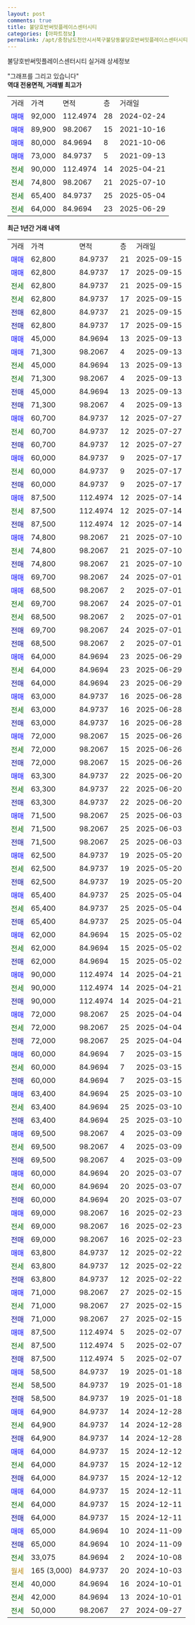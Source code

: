 ```yaml
---
layout: post
comments: true
title: 불당호반써밋플레이스센터시티
categories: [아파트정보]
permalink: /apt/충청남도천안시서북구불당동불당호반써밋플레이스센터시티
---
```


불당호반써밋플레이스센터시티 실거래 상세정보

<script type="text/javascript">
  google.charts.load('current', {'packages':['line', 'corechart']});
  google.charts.setOnLoadCallback(drawChart);

  function drawChart() {
    var data = new google.visualization.DataTable();
    data.addColumn('date', '거래일');
    data.addColumn('number', "매매");
    data.addColumn('number', "전세");
    data.addColumn('number', "전매");

    data.addRows([[new Date(Date.parse("2025-09-15")), 62800, null, null], [new Date(Date.parse("2025-09-15")), 62800, null, null], [new Date(Date.parse("2025-09-15")), null, 62800, null], [new Date(Date.parse("2025-09-15")), null, 62800, null], [new Date(Date.parse("2025-09-15")), null, null, 62800], [new Date(Date.parse("2025-09-15")), null, null, 62800], [new Date(Date.parse("2025-09-13")), 45000, null, null], [new Date(Date.parse("2025-09-13")), 71300, null, null], [new Date(Date.parse("2025-09-13")), null, 45000, null], [new Date(Date.parse("2025-09-13")), null, 71300, null], [new Date(Date.parse("2025-09-13")), null, null, 45000], [new Date(Date.parse("2025-09-13")), null, null, 71300], [new Date(Date.parse("2025-07-27")), 60700, null, null], [new Date(Date.parse("2025-07-27")), null, 60700, null], [new Date(Date.parse("2025-07-27")), null, null, 60700], [new Date(Date.parse("2025-07-17")), 60000, null, null], [new Date(Date.parse("2025-07-17")), null, 60000, null], [new Date(Date.parse("2025-07-17")), null, null, 60000], [new Date(Date.parse("2025-07-14")), 87500, null, null], [new Date(Date.parse("2025-07-14")), null, 87500, null], [new Date(Date.parse("2025-07-14")), null, null, 87500], [new Date(Date.parse("2025-07-10")), 74800, null, null], [new Date(Date.parse("2025-07-10")), null, 74800, null], [new Date(Date.parse("2025-07-10")), null, null, 74800], [new Date(Date.parse("2025-07-01")), 69700, null, null], [new Date(Date.parse("2025-07-01")), 68500, null, null], [new Date(Date.parse("2025-07-01")), null, 69700, null], [new Date(Date.parse("2025-07-01")), null, 68500, null], [new Date(Date.parse("2025-07-01")), null, null, 69700], [new Date(Date.parse("2025-07-01")), null, null, 68500], [new Date(Date.parse("2025-06-29")), 64000, null, null], [new Date(Date.parse("2025-06-29")), null, 64000, null], [new Date(Date.parse("2025-06-29")), null, null, 64000], [new Date(Date.parse("2025-06-28")), 63000, null, null], [new Date(Date.parse("2025-06-28")), null, 63000, null], [new Date(Date.parse("2025-06-28")), null, null, 63000], [new Date(Date.parse("2025-06-26")), 72000, null, null], [new Date(Date.parse("2025-06-26")), null, 72000, null], [new Date(Date.parse("2025-06-26")), null, null, 72000], [new Date(Date.parse("2025-06-20")), 63300, null, null], [new Date(Date.parse("2025-06-20")), null, 63300, null], [new Date(Date.parse("2025-06-20")), null, null, 63300], [new Date(Date.parse("2025-06-03")), 71500, null, null], [new Date(Date.parse("2025-06-03")), null, 71500, null], [new Date(Date.parse("2025-06-03")), null, null, 71500], [new Date(Date.parse("2025-05-20")), 62500, null, null], [new Date(Date.parse("2025-05-20")), null, 62500, null], [new Date(Date.parse("2025-05-20")), null, null, 62500], [new Date(Date.parse("2025-05-04")), 65400, null, null], [new Date(Date.parse("2025-05-04")), null, 65400, null], [new Date(Date.parse("2025-05-04")), null, null, 65400], [new Date(Date.parse("2025-05-02")), 62000, null, null], [new Date(Date.parse("2025-05-02")), null, 62000, null], [new Date(Date.parse("2025-05-02")), null, null, 62000], [new Date(Date.parse("2025-04-21")), 90000, null, null], [new Date(Date.parse("2025-04-21")), null, 90000, null], [new Date(Date.parse("2025-04-21")), null, null, 90000], [new Date(Date.parse("2025-04-04")), 72000, null, null], [new Date(Date.parse("2025-04-04")), null, 72000, null], [new Date(Date.parse("2025-04-04")), null, null, 72000], [new Date(Date.parse("2025-03-15")), 60000, null, null], [new Date(Date.parse("2025-03-15")), null, 60000, null], [new Date(Date.parse("2025-03-15")), null, null, 60000], [new Date(Date.parse("2025-03-10")), 63400, null, null], [new Date(Date.parse("2025-03-10")), null, 63400, null], [new Date(Date.parse("2025-03-10")), null, null, 63400], [new Date(Date.parse("2025-03-09")), 69500, null, null], [new Date(Date.parse("2025-03-09")), null, 69500, null], [new Date(Date.parse("2025-03-09")), null, null, 69500], [new Date(Date.parse("2025-03-07")), 60000, null, null], [new Date(Date.parse("2025-03-07")), null, 60000, null], [new Date(Date.parse("2025-03-07")), null, null, 60000], [new Date(Date.parse("2025-02-23")), 69000, null, null], [new Date(Date.parse("2025-02-23")), null, 69000, null], [new Date(Date.parse("2025-02-23")), null, null, 69000], [new Date(Date.parse("2025-02-22")), 63800, null, null], [new Date(Date.parse("2025-02-22")), null, 63800, null], [new Date(Date.parse("2025-02-22")), null, null, 63800], [new Date(Date.parse("2025-02-15")), 71000, null, null], [new Date(Date.parse("2025-02-15")), null, 71000, null], [new Date(Date.parse("2025-02-15")), null, null, 71000], [new Date(Date.parse("2025-02-07")), 87500, null, null], [new Date(Date.parse("2025-02-07")), null, 87500, null], [new Date(Date.parse("2025-02-07")), null, null, 87500], [new Date(Date.parse("2025-01-18")), 58500, null, null], [new Date(Date.parse("2025-01-18")), null, 58500, null], [new Date(Date.parse("2025-01-18")), null, null, 58500], [new Date(Date.parse("2024-12-28")), 64900, null, null], [new Date(Date.parse("2024-12-28")), null, 64900, null], [new Date(Date.parse("2024-12-28")), null, null, 64900], [new Date(Date.parse("2024-12-12")), 64000, null, null], [new Date(Date.parse("2024-12-12")), null, 64000, null], [new Date(Date.parse("2024-12-12")), null, null, 64000], [new Date(Date.parse("2024-12-11")), 64000, null, null], [new Date(Date.parse("2024-12-11")), null, 64000, null], [new Date(Date.parse("2024-12-11")), null, null, 64000], [new Date(Date.parse("2024-11-09")), 65000, null, null], [new Date(Date.parse("2024-11-09")), null, null, 65000], [new Date(Date.parse("2024-10-08")), null, 33075, null], [new Date(Date.parse("2024-10-03")), null, null, null], [new Date(Date.parse("2024-10-01")), null, 40000, null], [new Date(Date.parse("2024-10-01")), null, 42000, null], [new Date(Date.parse("2024-09-27")), null, 50000, null]]);

    var options = {
      hAxis: {
        format: 'yyyy/MM/dd'
      },    
      lineWidth: 0,
      pointsVisible: true,    
      title: '최근 1년간 유형별 실거래가 분포',
      legend: { position: 'bottom' }
    };

    var formatter = new google.visualization.NumberFormat({pattern:'###,###'} );
    formatter.format(data, 1);
    formatter.format(data, 2);
    
    setTimeout(function() {
        var chart = new google.visualization.LineChart(document.getElementById('columnchart_material'));
        chart.draw(data, (options));
        document.getElementById('loading').style.display = 'none';
    }, 200);
  }
</script>


<div id="loading" style="z-index:20; display: block; margin-left: 0px">"그래프를 그리고 있습니다"</div>
<div id="columnchart_material" style="width: 95%; margin-left: 0px; display: block"></div>
<!-- contents start -->
<b>역대 전용면적, 거래별 최고가</b>
<table class="sortable">
    <tr>
      <td>거래</td>
      <td>가격</td>
      <td>면적</td>
      <td>층</td>
      <td>거래일</td>
    </tr>
        <tr>
          <td><a style="color: blue">매매</a></td>
          <td>92,000</td>
          <td>112.4974</td>
          <td>28</td>
          <td>2024-02-24</td>
        </tr>            <tr>
          <td><a style="color: blue">매매</a></td>
          <td>89,900</td>
          <td>98.2067</td>
          <td>15</td>
          <td>2021-10-16</td>
        </tr>            <tr>
          <td><a style="color: blue">매매</a></td>
          <td>80,000</td>
          <td>84.9694</td>
          <td>8</td>
          <td>2021-10-06</td>
        </tr>            <tr>
          <td><a style="color: blue">매매</a></td>
          <td>73,000</td>
          <td>84.9737</td>
          <td>5</td>
          <td>2021-09-13</td>
        </tr>        
        <tr>
              <td><a style="color: darkgreen">전세</a></td>
              <td>90,000</td>
              <td>112.4974</td>
              <td>14</td>
              <td>2025-04-21</td>
            </tr>            <tr>
              <td><a style="color: darkgreen">전세</a></td>
              <td>74,800</td>
              <td>98.2067</td>
              <td>21</td>
              <td>2025-07-10</td>
            </tr>            <tr>
              <td><a style="color: darkgreen">전세</a></td>
              <td>65,400</td>
              <td>84.9737</td>
              <td>25</td>
              <td>2025-05-04</td>
            </tr>            <tr>
              <td><a style="color: darkgreen">전세</a></td>
              <td>64,000</td>
              <td>84.9694</td>
              <td>23</td>
              <td>2025-06-29</td>
            </tr>        
    
</table>

<b>최근 1년간 거래 내역</b>

<table class="sortable">
    <tr>
      <td>거래</td>
      <td>가격</td>
      <td>면적</td>
      <td>층</td>
      <td>거래일</td>
    </tr>
    <tr>
      <td><a style="color: blue">매매</a></td>
      <td>62,800</td>
      <td>84.9737</td>
      <td>21</td>
      <td>2025-09-15</td>
    </tr>          <tr>
      <td><a style="color: blue">매매</a></td>
      <td>62,800</td>
      <td>84.9737</td>
      <td>17</td>
      <td>2025-09-15</td>
    </tr>          <tr>
      <td><a style="color: darkgreen">전세</a></td>
      <td>62,800</td>
      <td>84.9737</td>
      <td>21</td>
      <td>2025-09-15</td>
    </tr>          <tr>
      <td><a style="color: darkgreen">전세</a></td>
      <td>62,800</td>
      <td>84.9737</td>
      <td>17</td>
      <td>2025-09-15</td>
    </tr>          <tr>
      <td><a style="color: darkblue">전매</a></td>
      <td>62,800</td>
      <td>84.9737</td>
      <td>21</td>
      <td>2025-09-15</td>
    </tr>          <tr>
      <td><a style="color: darkblue">전매</a></td>
      <td>62,800</td>
      <td>84.9737</td>
      <td>17</td>
      <td>2025-09-15</td>
    </tr>          <tr>
      <td><a style="color: blue">매매</a></td>
      <td>45,000</td>
      <td>84.9694</td>
      <td>13</td>
      <td>2025-09-13</td>
    </tr>          <tr>
      <td><a style="color: blue">매매</a></td>
      <td>71,300</td>
      <td>98.2067</td>
      <td>4</td>
      <td>2025-09-13</td>
    </tr>          <tr>
      <td><a style="color: darkgreen">전세</a></td>
      <td>45,000</td>
      <td>84.9694</td>
      <td>13</td>
      <td>2025-09-13</td>
    </tr>          <tr>
      <td><a style="color: darkgreen">전세</a></td>
      <td>71,300</td>
      <td>98.2067</td>
      <td>4</td>
      <td>2025-09-13</td>
    </tr>          <tr>
      <td><a style="color: darkblue">전매</a></td>
      <td>45,000</td>
      <td>84.9694</td>
      <td>13</td>
      <td>2025-09-13</td>
    </tr>          <tr>
      <td><a style="color: darkblue">전매</a></td>
      <td>71,300</td>
      <td>98.2067</td>
      <td>4</td>
      <td>2025-09-13</td>
    </tr>          <tr>
      <td><a style="color: blue">매매</a></td>
      <td>60,700</td>
      <td>84.9737</td>
      <td>12</td>
      <td>2025-07-27</td>
    </tr>          <tr>
      <td><a style="color: darkgreen">전세</a></td>
      <td>60,700</td>
      <td>84.9737</td>
      <td>12</td>
      <td>2025-07-27</td>
    </tr>          <tr>
      <td><a style="color: darkblue">전매</a></td>
      <td>60,700</td>
      <td>84.9737</td>
      <td>12</td>
      <td>2025-07-27</td>
    </tr>          <tr>
      <td><a style="color: blue">매매</a></td>
      <td>60,000</td>
      <td>84.9737</td>
      <td>9</td>
      <td>2025-07-17</td>
    </tr>          <tr>
      <td><a style="color: darkgreen">전세</a></td>
      <td>60,000</td>
      <td>84.9737</td>
      <td>9</td>
      <td>2025-07-17</td>
    </tr>          <tr>
      <td><a style="color: darkblue">전매</a></td>
      <td>60,000</td>
      <td>84.9737</td>
      <td>9</td>
      <td>2025-07-17</td>
    </tr>          <tr>
      <td><a style="color: blue">매매</a></td>
      <td>87,500</td>
      <td>112.4974</td>
      <td>12</td>
      <td>2025-07-14</td>
    </tr>          <tr>
      <td><a style="color: darkgreen">전세</a></td>
      <td>87,500</td>
      <td>112.4974</td>
      <td>12</td>
      <td>2025-07-14</td>
    </tr>          <tr>
      <td><a style="color: darkblue">전매</a></td>
      <td>87,500</td>
      <td>112.4974</td>
      <td>12</td>
      <td>2025-07-14</td>
    </tr>          <tr>
      <td><a style="color: blue">매매</a></td>
      <td>74,800</td>
      <td>98.2067</td>
      <td>21</td>
      <td>2025-07-10</td>
    </tr>          <tr>
      <td><a style="color: darkgreen">전세</a></td>
      <td>74,800</td>
      <td>98.2067</td>
      <td>21</td>
      <td>2025-07-10</td>
    </tr>          <tr>
      <td><a style="color: darkblue">전매</a></td>
      <td>74,800</td>
      <td>98.2067</td>
      <td>21</td>
      <td>2025-07-10</td>
    </tr>          <tr>
      <td><a style="color: blue">매매</a></td>
      <td>69,700</td>
      <td>98.2067</td>
      <td>24</td>
      <td>2025-07-01</td>
    </tr>          <tr>
      <td><a style="color: blue">매매</a></td>
      <td>68,500</td>
      <td>98.2067</td>
      <td>2</td>
      <td>2025-07-01</td>
    </tr>          <tr>
      <td><a style="color: darkgreen">전세</a></td>
      <td>69,700</td>
      <td>98.2067</td>
      <td>24</td>
      <td>2025-07-01</td>
    </tr>          <tr>
      <td><a style="color: darkgreen">전세</a></td>
      <td>68,500</td>
      <td>98.2067</td>
      <td>2</td>
      <td>2025-07-01</td>
    </tr>          <tr>
      <td><a style="color: darkblue">전매</a></td>
      <td>69,700</td>
      <td>98.2067</td>
      <td>24</td>
      <td>2025-07-01</td>
    </tr>          <tr>
      <td><a style="color: darkblue">전매</a></td>
      <td>68,500</td>
      <td>98.2067</td>
      <td>2</td>
      <td>2025-07-01</td>
    </tr>          <tr>
      <td><a style="color: blue">매매</a></td>
      <td>64,000</td>
      <td>84.9694</td>
      <td>23</td>
      <td>2025-06-29</td>
    </tr>          <tr>
      <td><a style="color: darkgreen">전세</a></td>
      <td>64,000</td>
      <td>84.9694</td>
      <td>23</td>
      <td>2025-06-29</td>
    </tr>          <tr>
      <td><a style="color: darkblue">전매</a></td>
      <td>64,000</td>
      <td>84.9694</td>
      <td>23</td>
      <td>2025-06-29</td>
    </tr>          <tr>
      <td><a style="color: blue">매매</a></td>
      <td>63,000</td>
      <td>84.9737</td>
      <td>16</td>
      <td>2025-06-28</td>
    </tr>          <tr>
      <td><a style="color: darkgreen">전세</a></td>
      <td>63,000</td>
      <td>84.9737</td>
      <td>16</td>
      <td>2025-06-28</td>
    </tr>          <tr>
      <td><a style="color: darkblue">전매</a></td>
      <td>63,000</td>
      <td>84.9737</td>
      <td>16</td>
      <td>2025-06-28</td>
    </tr>          <tr>
      <td><a style="color: blue">매매</a></td>
      <td>72,000</td>
      <td>98.2067</td>
      <td>15</td>
      <td>2025-06-26</td>
    </tr>          <tr>
      <td><a style="color: darkgreen">전세</a></td>
      <td>72,000</td>
      <td>98.2067</td>
      <td>15</td>
      <td>2025-06-26</td>
    </tr>          <tr>
      <td><a style="color: darkblue">전매</a></td>
      <td>72,000</td>
      <td>98.2067</td>
      <td>15</td>
      <td>2025-06-26</td>
    </tr>          <tr>
      <td><a style="color: blue">매매</a></td>
      <td>63,300</td>
      <td>84.9737</td>
      <td>22</td>
      <td>2025-06-20</td>
    </tr>          <tr>
      <td><a style="color: darkgreen">전세</a></td>
      <td>63,300</td>
      <td>84.9737</td>
      <td>22</td>
      <td>2025-06-20</td>
    </tr>          <tr>
      <td><a style="color: darkblue">전매</a></td>
      <td>63,300</td>
      <td>84.9737</td>
      <td>22</td>
      <td>2025-06-20</td>
    </tr>          <tr>
      <td><a style="color: blue">매매</a></td>
      <td>71,500</td>
      <td>98.2067</td>
      <td>25</td>
      <td>2025-06-03</td>
    </tr>          <tr>
      <td><a style="color: darkgreen">전세</a></td>
      <td>71,500</td>
      <td>98.2067</td>
      <td>25</td>
      <td>2025-06-03</td>
    </tr>          <tr>
      <td><a style="color: darkblue">전매</a></td>
      <td>71,500</td>
      <td>98.2067</td>
      <td>25</td>
      <td>2025-06-03</td>
    </tr>          <tr>
      <td><a style="color: blue">매매</a></td>
      <td>62,500</td>
      <td>84.9737</td>
      <td>19</td>
      <td>2025-05-20</td>
    </tr>          <tr>
      <td><a style="color: darkgreen">전세</a></td>
      <td>62,500</td>
      <td>84.9737</td>
      <td>19</td>
      <td>2025-05-20</td>
    </tr>          <tr>
      <td><a style="color: darkblue">전매</a></td>
      <td>62,500</td>
      <td>84.9737</td>
      <td>19</td>
      <td>2025-05-20</td>
    </tr>          <tr>
      <td><a style="color: blue">매매</a></td>
      <td>65,400</td>
      <td>84.9737</td>
      <td>25</td>
      <td>2025-05-04</td>
    </tr>          <tr>
      <td><a style="color: darkgreen">전세</a></td>
      <td>65,400</td>
      <td>84.9737</td>
      <td>25</td>
      <td>2025-05-04</td>
    </tr>          <tr>
      <td><a style="color: darkblue">전매</a></td>
      <td>65,400</td>
      <td>84.9737</td>
      <td>25</td>
      <td>2025-05-04</td>
    </tr>          <tr>
      <td><a style="color: blue">매매</a></td>
      <td>62,000</td>
      <td>84.9694</td>
      <td>15</td>
      <td>2025-05-02</td>
    </tr>          <tr>
      <td><a style="color: darkgreen">전세</a></td>
      <td>62,000</td>
      <td>84.9694</td>
      <td>15</td>
      <td>2025-05-02</td>
    </tr>          <tr>
      <td><a style="color: darkblue">전매</a></td>
      <td>62,000</td>
      <td>84.9694</td>
      <td>15</td>
      <td>2025-05-02</td>
    </tr>          <tr>
      <td><a style="color: blue">매매</a></td>
      <td>90,000</td>
      <td>112.4974</td>
      <td>14</td>
      <td>2025-04-21</td>
    </tr>          <tr>
      <td><a style="color: darkgreen">전세</a></td>
      <td>90,000</td>
      <td>112.4974</td>
      <td>14</td>
      <td>2025-04-21</td>
    </tr>          <tr>
      <td><a style="color: darkblue">전매</a></td>
      <td>90,000</td>
      <td>112.4974</td>
      <td>14</td>
      <td>2025-04-21</td>
    </tr>          <tr>
      <td><a style="color: blue">매매</a></td>
      <td>72,000</td>
      <td>98.2067</td>
      <td>25</td>
      <td>2025-04-04</td>
    </tr>          <tr>
      <td><a style="color: darkgreen">전세</a></td>
      <td>72,000</td>
      <td>98.2067</td>
      <td>25</td>
      <td>2025-04-04</td>
    </tr>          <tr>
      <td><a style="color: darkblue">전매</a></td>
      <td>72,000</td>
      <td>98.2067</td>
      <td>25</td>
      <td>2025-04-04</td>
    </tr>          <tr>
      <td><a style="color: blue">매매</a></td>
      <td>60,000</td>
      <td>84.9694</td>
      <td>7</td>
      <td>2025-03-15</td>
    </tr>          <tr>
      <td><a style="color: darkgreen">전세</a></td>
      <td>60,000</td>
      <td>84.9694</td>
      <td>7</td>
      <td>2025-03-15</td>
    </tr>          <tr>
      <td><a style="color: darkblue">전매</a></td>
      <td>60,000</td>
      <td>84.9694</td>
      <td>7</td>
      <td>2025-03-15</td>
    </tr>          <tr>
      <td><a style="color: blue">매매</a></td>
      <td>63,400</td>
      <td>84.9694</td>
      <td>25</td>
      <td>2025-03-10</td>
    </tr>          <tr>
      <td><a style="color: darkgreen">전세</a></td>
      <td>63,400</td>
      <td>84.9694</td>
      <td>25</td>
      <td>2025-03-10</td>
    </tr>          <tr>
      <td><a style="color: darkblue">전매</a></td>
      <td>63,400</td>
      <td>84.9694</td>
      <td>25</td>
      <td>2025-03-10</td>
    </tr>          <tr>
      <td><a style="color: blue">매매</a></td>
      <td>69,500</td>
      <td>98.2067</td>
      <td>4</td>
      <td>2025-03-09</td>
    </tr>          <tr>
      <td><a style="color: darkgreen">전세</a></td>
      <td>69,500</td>
      <td>98.2067</td>
      <td>4</td>
      <td>2025-03-09</td>
    </tr>          <tr>
      <td><a style="color: darkblue">전매</a></td>
      <td>69,500</td>
      <td>98.2067</td>
      <td>4</td>
      <td>2025-03-09</td>
    </tr>          <tr>
      <td><a style="color: blue">매매</a></td>
      <td>60,000</td>
      <td>84.9694</td>
      <td>20</td>
      <td>2025-03-07</td>
    </tr>          <tr>
      <td><a style="color: darkgreen">전세</a></td>
      <td>60,000</td>
      <td>84.9694</td>
      <td>20</td>
      <td>2025-03-07</td>
    </tr>          <tr>
      <td><a style="color: darkblue">전매</a></td>
      <td>60,000</td>
      <td>84.9694</td>
      <td>20</td>
      <td>2025-03-07</td>
    </tr>          <tr>
      <td><a style="color: blue">매매</a></td>
      <td>69,000</td>
      <td>98.2067</td>
      <td>16</td>
      <td>2025-02-23</td>
    </tr>          <tr>
      <td><a style="color: darkgreen">전세</a></td>
      <td>69,000</td>
      <td>98.2067</td>
      <td>16</td>
      <td>2025-02-23</td>
    </tr>          <tr>
      <td><a style="color: darkblue">전매</a></td>
      <td>69,000</td>
      <td>98.2067</td>
      <td>16</td>
      <td>2025-02-23</td>
    </tr>          <tr>
      <td><a style="color: blue">매매</a></td>
      <td>63,800</td>
      <td>84.9737</td>
      <td>12</td>
      <td>2025-02-22</td>
    </tr>          <tr>
      <td><a style="color: darkgreen">전세</a></td>
      <td>63,800</td>
      <td>84.9737</td>
      <td>12</td>
      <td>2025-02-22</td>
    </tr>          <tr>
      <td><a style="color: darkblue">전매</a></td>
      <td>63,800</td>
      <td>84.9737</td>
      <td>12</td>
      <td>2025-02-22</td>
    </tr>          <tr>
      <td><a style="color: blue">매매</a></td>
      <td>71,000</td>
      <td>98.2067</td>
      <td>27</td>
      <td>2025-02-15</td>
    </tr>          <tr>
      <td><a style="color: darkgreen">전세</a></td>
      <td>71,000</td>
      <td>98.2067</td>
      <td>27</td>
      <td>2025-02-15</td>
    </tr>          <tr>
      <td><a style="color: darkblue">전매</a></td>
      <td>71,000</td>
      <td>98.2067</td>
      <td>27</td>
      <td>2025-02-15</td>
    </tr>          <tr>
      <td><a style="color: blue">매매</a></td>
      <td>87,500</td>
      <td>112.4974</td>
      <td>5</td>
      <td>2025-02-07</td>
    </tr>          <tr>
      <td><a style="color: darkgreen">전세</a></td>
      <td>87,500</td>
      <td>112.4974</td>
      <td>5</td>
      <td>2025-02-07</td>
    </tr>          <tr>
      <td><a style="color: darkblue">전매</a></td>
      <td>87,500</td>
      <td>112.4974</td>
      <td>5</td>
      <td>2025-02-07</td>
    </tr>          <tr>
      <td><a style="color: blue">매매</a></td>
      <td>58,500</td>
      <td>84.9737</td>
      <td>19</td>
      <td>2025-01-18</td>
    </tr>          <tr>
      <td><a style="color: darkgreen">전세</a></td>
      <td>58,500</td>
      <td>84.9737</td>
      <td>19</td>
      <td>2025-01-18</td>
    </tr>          <tr>
      <td><a style="color: darkblue">전매</a></td>
      <td>58,500</td>
      <td>84.9737</td>
      <td>19</td>
      <td>2025-01-18</td>
    </tr>          <tr>
      <td><a style="color: blue">매매</a></td>
      <td>64,900</td>
      <td>84.9737</td>
      <td>14</td>
      <td>2024-12-28</td>
    </tr>          <tr>
      <td><a style="color: darkgreen">전세</a></td>
      <td>64,900</td>
      <td>84.9737</td>
      <td>14</td>
      <td>2024-12-28</td>
    </tr>          <tr>
      <td><a style="color: darkblue">전매</a></td>
      <td>64,900</td>
      <td>84.9737</td>
      <td>14</td>
      <td>2024-12-28</td>
    </tr>          <tr>
      <td><a style="color: blue">매매</a></td>
      <td>64,000</td>
      <td>84.9737</td>
      <td>15</td>
      <td>2024-12-12</td>
    </tr>          <tr>
      <td><a style="color: darkgreen">전세</a></td>
      <td>64,000</td>
      <td>84.9737</td>
      <td>15</td>
      <td>2024-12-12</td>
    </tr>          <tr>
      <td><a style="color: darkblue">전매</a></td>
      <td>64,000</td>
      <td>84.9737</td>
      <td>15</td>
      <td>2024-12-12</td>
    </tr>          <tr>
      <td><a style="color: blue">매매</a></td>
      <td>64,000</td>
      <td>84.9737</td>
      <td>15</td>
      <td>2024-12-11</td>
    </tr>          <tr>
      <td><a style="color: darkgreen">전세</a></td>
      <td>64,000</td>
      <td>84.9737</td>
      <td>15</td>
      <td>2024-12-11</td>
    </tr>          <tr>
      <td><a style="color: darkblue">전매</a></td>
      <td>64,000</td>
      <td>84.9737</td>
      <td>15</td>
      <td>2024-12-11</td>
    </tr>          <tr>
      <td><a style="color: blue">매매</a></td>
      <td>65,000</td>
      <td>84.9694</td>
      <td>10</td>
      <td>2024-11-09</td>
    </tr>          <tr>
      <td><a style="color: darkblue">전매</a></td>
      <td>65,000</td>
      <td>84.9694</td>
      <td>10</td>
      <td>2024-11-09</td>
    </tr>          <tr>
      <td><a style="color: darkgreen">전세</a></td>
      <td>33,075</td>
      <td>84.9694</td>
      <td>2</td>
      <td>2024-10-08</td>
    </tr>          <tr>
      <td><a style="color: darkgoldenrod">월세</a></td>
      <td>165 (3,000)</td>
      <td>84.9737</td>
      <td>20</td>
      <td>2024-10-03</td>
    </tr>          <tr>
      <td><a style="color: darkgreen">전세</a></td>
      <td>40,000</td>
      <td>84.9694</td>
      <td>16</td>
      <td>2024-10-01</td>
    </tr>          <tr>
      <td><a style="color: darkgreen">전세</a></td>
      <td>42,000</td>
      <td>84.9694</td>
      <td>13</td>
      <td>2024-10-01</td>
    </tr>          <tr>
      <td><a style="color: darkgreen">전세</a></td>
      <td>50,000</td>
      <td>98.2067</td>
      <td>27</td>
      <td>2024-09-27</td>
    </tr>      </table>
<!-- contents end -->    


